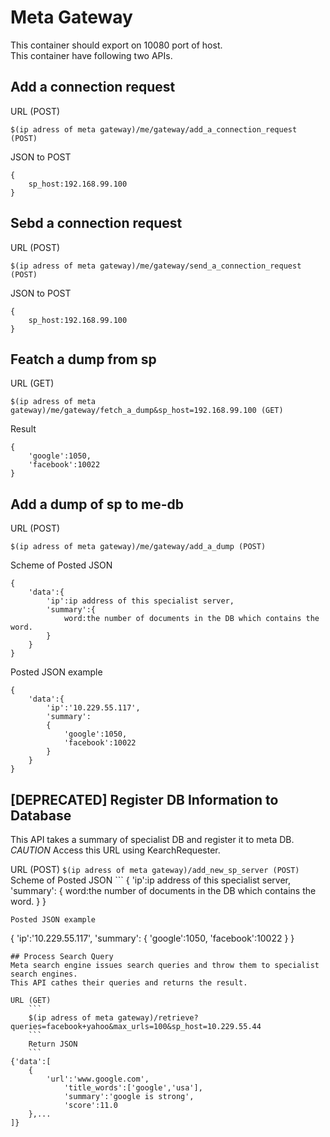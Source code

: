# Meta Gateway
This container should export on 10080 port of host.  
This container have following two APIs.

## Add a connection request
URL (POST)
```
$(ip adress of meta gateway)/me/gateway/add_a_connection_request (POST)
```
JSON to POST
```
{
    sp_host:192.168.99.100
}
```
## Sebd a connection request
URL (POST)
```
$(ip adress of meta gateway)/me/gateway/send_a_connection_request (POST)
```
JSON to POST
```
{
    sp_host:192.168.99.100
}
```
## Featch a dump from sp
URL (GET)
```
$(ip adress of meta gateway)/me/gateway/fetch_a_dump&sp_host=192.168.99.100 (GET)
```
Result
```
{
    'google':1050,
    'facebook':10022
}
```

## Add a dump of sp to me-db
URL (POST)
```
$(ip adress of meta gateway)/me/gateway/add_a_dump (POST)
```
Scheme of Posted JSON
```
{
    'data':{
        'ip':ip address of this specialist server,
        'summary':{
            word:the number of documents in the DB which contains the word.
        }
    }
}
```
Posted JSON example
```
{
    'data':{
        'ip':'10.229.55.117',
        'summary':
        {
            'google':1050,
            'facebook':10022
        }
    }
}
```

## [DEPRECATED] Register DB Information to Database
This API takes a summary of specialist DB and register it to meta DB.  
*CAUTION* Access this URL using KearchRequester.  

URL (POST)
    ```
$(ip adress of meta gateway)/add_new_sp_server (POST)
    ```
    Scheme of Posted JSON
    ```
{
    'ip':ip address of this specialist server,
        'summary':
        {
word:the number of documents in the DB which contains the word.
        }
}
```
Posted JSON example
```
{
    'ip':'10.229.55.117',
        'summary':
        {
            'google':1050,
            'facebook':10022
        }
}
```
## Process Search Query
Meta search engine issues search queries and throw them to specialist search engines.  
This API cathes their queries and returns the result.  

URL (GET)
    ```
    $(ip adress of meta gateway)/retrieve?queries=facebook+yahoo&max_urls=100&sp_host=10.229.55.44
    ```
    Return JSON
    ```
{'data':[
    {
        'url':'www.google.com',
            'title_words':['google','usa'],
            'summary':'google is strong',
            'score':11.0
    },...
]}
```
